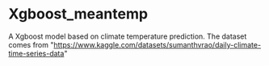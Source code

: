 # Xgboost_meantemp
A Xgboost  model based on climate temperature prediction. The dataset comes from "https://www.kaggle.com/datasets/sumanthvrao/daily-climate-time-series-data"
